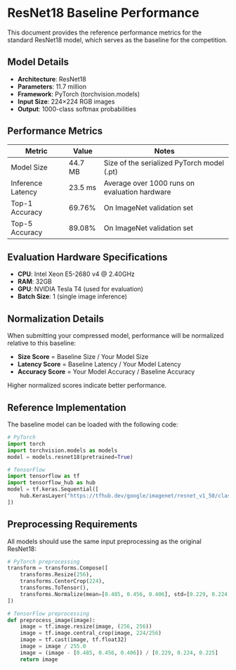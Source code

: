 # ResNet18 Baseline Performance

This document provides the reference performance metrics for the standard ResNet18 model, which serves as the baseline for the competition.

## Model Details

- **Architecture**: ResNet18
- **Parameters**: 11.7 million
- **Framework**: PyTorch (torchvision.models)
- **Input Size**: 224×224 RGB images
- **Output**: 1000-class softmax probabilities

## Performance Metrics

| Metric | Value | Notes |
|--------|-------|-------|
| Model Size | 44.7 MB | Size of the serialized PyTorch model (.pt) |
| Inference Latency | 23.5 ms | Average over 1000 runs on evaluation hardware |
| Top-1 Accuracy | 69.76% | On ImageNet validation set |
| Top-5 Accuracy | 89.08% | On ImageNet validation set |

## Evaluation Hardware Specifications

- **CPU**: Intel Xeon E5-2680 v4 @ 2.40GHz
- **RAM**: 32GB
- **GPU**: NVIDIA Tesla T4 (used for evaluation)
- **Batch Size**: 1 (single image inference)

## Normalization Details

When submitting your compressed model, performance will be normalized relative to this baseline:

- **Size Score** = Baseline Size / Your Model Size
- **Latency Score** = Baseline Latency / Your Model Latency
- **Accuracy Score** = Your Model Accuracy / Baseline Accuracy

Higher normalized scores indicate better performance.

## Reference Implementation

The baseline model can be loaded with the following code:

```python
# PyTorch
import torch
import torchvision.models as models
model = models.resnet18(pretrained=True)

# TensorFlow
import tensorflow as tf
import tensorflow_hub as hub
model = tf.keras.Sequential([
    hub.KerasLayer("https://tfhub.dev/google/imagenet/resnet_v1_50/classification/5")
])
```

## Preprocessing Requirements

All models should use the same input preprocessing as the original ResNet18:

```python
# PyTorch preprocessing
transform = transforms.Compose([
    transforms.Resize(256),
    transforms.CenterCrop(224),
    transforms.ToTensor(),
    transforms.Normalize(mean=[0.485, 0.456, 0.406], std=[0.229, 0.224, 0.225]),
])

# TensorFlow preprocessing
def preprocess_image(image):
    image = tf.image.resize(image, (256, 256))
    image = tf.image.central_crop(image, 224/256)
    image = tf.cast(image, tf.float32)
    image = image / 255.0
    image = (image - [0.485, 0.456, 0.406]) / [0.229, 0.224, 0.225]
    return image
``` 
